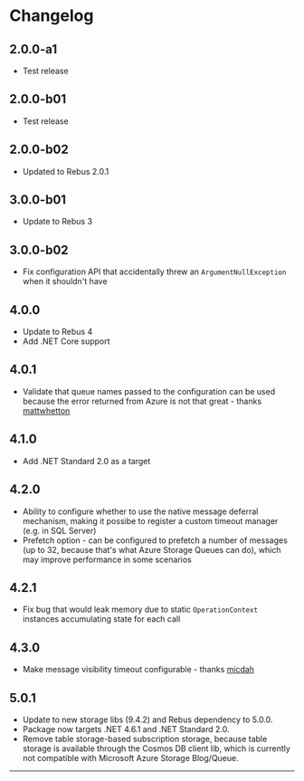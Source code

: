 # Changelog

## 2.0.0-a1

* Test release

## 2.0.0-b01

* Test release

## 2.0.0-b02

* Updated to Rebus 2.0.1

## 3.0.0-b01

* Update to Rebus 3

## 3.0.0-b02

* Fix configuration API that accidentally threw an `ArgumentNullException` when it shouldn't have

## 4.0.0

* Update to Rebus 4
* Add .NET Core support

## 4.0.1

* Validate that queue names passed to the configuration can be used because the error returned from Azure is not that great - thanks [mattwhetton]

## 4.1.0

* Add .NET Standard 2.0 as a target

## 4.2.0

* Ability to configure whether to use the native message deferral mechanism, making it possibe to register a custom timeout manager (e.g. in SQL Server)
* Prefetch option - can be configured to prefetch a number of messages (up to 32, because that's what Azure Storage Queues can do), which may improve performance in some scenarios

## 4.2.1

* Fix bug that would leak memory due to static `OperationContext` instances accumulating state for each call

## 4.3.0

* Make message visibility timeout configurable - thanks [micdah]

## 5.0.1

* Update to new storage libs (9.4.2) and Rebus dependency to 5.0.0. 
* Package now targets .NET 4.6.1 and .NET Standard 2.0.
* Remove table storage-based subscription storage, because table storage is available through the Cosmos DB client lib, which is currently not compatible with Microsoft Azure Storage Blog/Queue.


---

[mattwhetton]: https://github.com/mattwhetton
[micdah]: https://github.com/micdah
